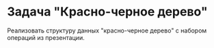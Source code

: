 # Задача "Красно-черное дерево"

Реализовать структуру данных "красно-черное дерево" с набором операций из презентации.